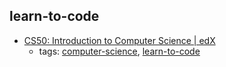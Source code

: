 learn-to-code
---
* [CS50: Introduction to Computer Science | edX](https://www.edx.org/course/introduction-computer-science-harvardx-cs50x)
    * tags: [computer-science](../tags/computer-science.md), [learn-to-code](../tags/learn-to-code.md)
